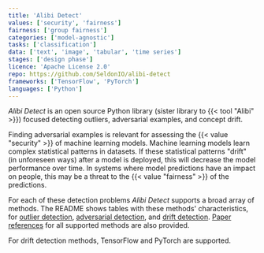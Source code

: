 ```yaml
---
title: 'Alibi Detect'
values: ['security', 'fairness']
fairness: ['group fairness']
categories: ['model-agnostic']
tasks: ['classification']
data: ['text', 'image', 'tabular', 'time series']
stages: ['design phase']
licence: 'Apache License 2.0'
repo: https://github.com/SeldonIO/alibi-detect
frameworks: ['TensorFlow', 'PyTorch']
languages: ['Python']
---
```


*Alibi Detect* is an open source Python library (sister library to {{< tool "Alibi" >}}) focused detecting outliers, adversarial examples, and concept drift.

Finding adversarial examples is relevant for assessing the {{< value "security" >}} of machine learning models.
Machine learning models learn complex statistical patterns in datasets. 
If these statistical patterns "drift" (in unforeseen ways) after a model is deployed, this will decrease the model performance over time.
In systems where model predictions have an impact on people, this may be a threat to the {{< value "fairness" >}} of the predictions.

For each of these detection problems *Alibi Detect* supports a broad array of methods.
The README shows tables with these methods' characteristics, for [outlier detection](https://github.com/SeldonIO/alibi-detect#outlier-detection), [adversarial detection](https://github.com/SeldonIO/alibi-detect#adversarial-detection), and [drift detection](https://github.com/SeldonIO/alibi-detect#drift-detection).
[Paper references](https://github.com/SeldonIO/alibi-detect#reference-list) for all supported methods are also provided.

For drift detection methods, TensorFlow and PyTorch are supported.
